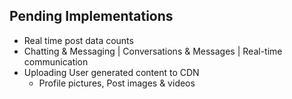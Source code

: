 ## Pending Implementations
- Real time post data counts
- Chatting & Messaging | Conversations & Messages | Real-time communication
- Uploading User generated content to CDN
  - Profile pictures, Post images & videos
